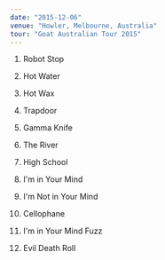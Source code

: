 ```yaml
---
date: "2015-12-06"
venue: "Howler, Melbourne, Australia"
tour: "Goat Australian Tour 2015"
---
```



 1. Robot Stop

 2. Hot Water

 3. Hot Wax

 4. Trapdoor

 5. Gamma Knife

 6. The River

 7. High School

 8. I'm in Your Mind

 9. I'm Not in Your Mind

10. Cellophane

11. I'm in Your Mind Fuzz

12. Evil Death Roll


